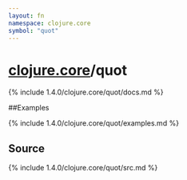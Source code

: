 ```yaml
---
layout: fn
namespace: clojure.core
symbol: "quot"
---
```


# [clojure.core](../)/quot

{% include 1.4.0/clojure.core/quot/docs.md %}

##Examples

{% include 1.4.0/clojure.core/quot/examples.md %}
## Source
{% include 1.4.0/clojure.core/quot/src.md %}

